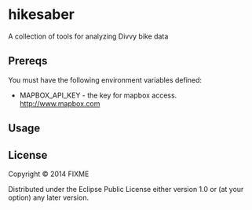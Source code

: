 # hikesaber

A collection of tools for analyzing Divvy bike data

## Prereqs

You must have the following environment variables defined:

* MAPBOX_API_KEY - the key for mapbox access. http://www.mapbox.com

## Usage



## License

Copyright © 2014 FIXME

Distributed under the Eclipse Public License either version 1.0 or (at
your option) any later version.
